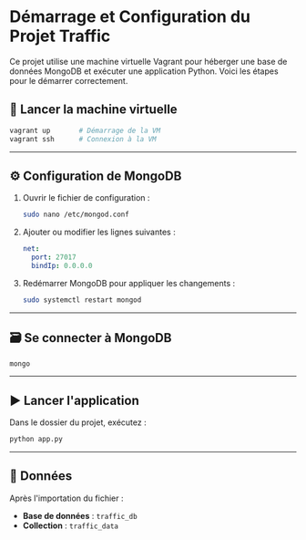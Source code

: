 # Démarrage et Configuration du Projet Traffic

Ce projet utilise une machine virtuelle Vagrant pour héberger une base de données MongoDB et exécuter une application Python. Voici les étapes pour le démarrer correctement.


## 🚀 Lancer la machine virtuelle

```bash
vagrant up       # Démarrage de la VM
vagrant ssh      # Connexion à la VM
```

---

## ⚙️ Configuration de MongoDB

1. Ouvrir le fichier de configuration :
   ```bash
   sudo nano /etc/mongod.conf
   ```

2. Ajouter ou modifier les lignes suivantes :
   ```yaml
   net:
     port: 27017
     bindIp: 0.0.0.0
   ```

3. Redémarrer MongoDB pour appliquer les changements :
   ```bash
   sudo systemctl restart mongod
   ```

---

## 🗃️ Se connecter à MongoDB

```bash
mongo
```

---

## ▶️ Lancer l'application

Dans le dossier du projet, exécutez :

```bash
python app.py
```

---

## 📁 Données

Après l'importation du fichier :

- **Base de données** : `traffic_db`
- **Collection** : `traffic_data`
